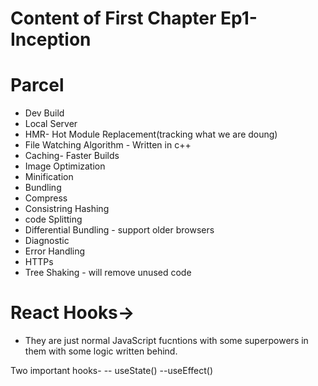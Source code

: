 # Content of First Chapter Ep1- Inception



# Parcel
- Dev Build
- Local Server
- HMR- Hot Module Replacement(tracking what we are doung)
- File Watching Algorithm - Written in c++
- Caching- Faster Builds
- Image Optimization
- Minification 
- Bundling
- Compress
- Consistring Hashing
- code Splitting
- Differential Bundling - support older browsers
- Diagnostic
- Error Handling
- HTTPs
- Tree Shaking - will remove unused code

# React Hooks-> 
- They are just normal JavaScript fucntions with some superpowers in them with some logic written behind.

Two important hooks-
-- useState()
--useEffect()
